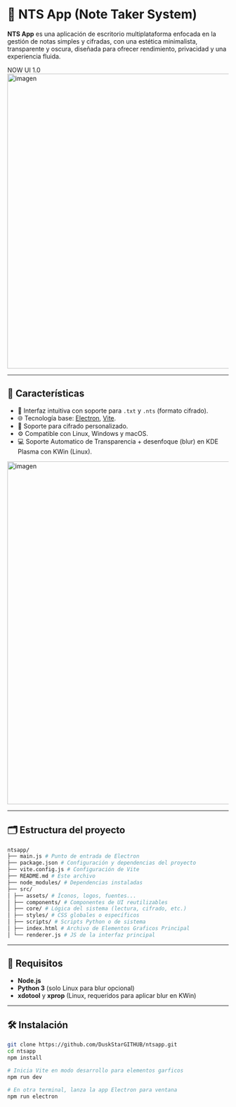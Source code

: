 # 📝 NTS App (Note Taker System)

**NTS App** es una aplicación de escritorio multiplataforma enfocada en la gestión de notas simples y cifradas, con una estética minimalista, transparente y oscura, diseñada para ofrecer rendimiento, privacidad y una experiencia fluida.

NOW UI 1.0
<img width="874" height="670" alt="imagen" src="https://github.com/user-attachments/assets/c10e5b1a-a288-42e4-b18e-5b5e3efba7de" />



---

## 🚀 Características

- 🧠 Interfaz intuitiva con soporte para `.txt` y `.nts` (formato cifrado).
- 🌐 Tecnología base: [Electron](https://electronjs.org), [Vite](https://vitejs.dev).
- 🔐 Soporte para cifrado personalizado.
- ⚙️ Compatible con Linux, Windows y macOS.
- 💻 Soporte Automatico de Transparencia + desenfoque (blur) en KDE Plasma con KWin (Linux).
<img width="1042" height="779" alt="imagen" src="https://github.com/user-attachments/assets/c8b41de4-173f-468f-879e-d4a47c1af937" />


---

## 🗂️ Estructura del proyecto

```bash
ntsapp/
├── main.js # Punto de entrada de Electron
├── package.json # Configuración y dependencias del proyecto
├── vite.config.js # Configuración de Vite
├── README.md # Este archivo
├── node_modules/ # Dependencias instaladas
├── src/
│ ├── assets/ # Íconos, logos, fuentes...
│ ├── components/ # Componentes de UI reutilizables
│ ├── core/ # Lógica del sistema (lectura, cifrado, etc.)
│ ├── styles/ # CSS globales o específicos
│ ├── scripts/ # Scripts Python o de sistema
│ ├── index.html # Archivo de Elementos Graficos Principal
│ └── renderer.js # JS de la interfaz principal
```

---

## 🧪 Requisitos

- **Node.js**
- **Python 3** (solo Linux para blur opcional)
- **xdotool** y **xprop** (Linux, requeridos para aplicar blur en KWin)

---

## 🛠️ Instalación

```bash
git clone https://github.com/DuskStarGITHUB/ntsapp.git
cd ntsapp
npm install

# Inicia Vite en modo desarrollo para elementos garficos
npm run dev

# En otra terminal, lanza la app Electron para ventana
npm run electron

```


